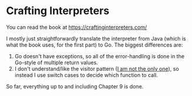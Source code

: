 # Crafting Interpreters

You can read the book at https://craftinginterpreters.com/

I mostly just straightforwardly translate the interpreter from Java (which is
what the book uses, for the first part) to Go. The biggest differences are:

1. Go doesn't have exceptions, so all of the error-handling is done in the
   Go-style of multiple return values.
2. I don't understand/like the visitor pattern
   ([I am not the only one](https://grugbrain.dev/#grug-on-visitor-pattern)),
   so instead I use switch cases to decide which function to call.

So far, everything up to and including Chapter 9 is done.
